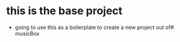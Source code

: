 # this is the base project 

- going to use this as a boilerplate to create a new project out of# musicBox
